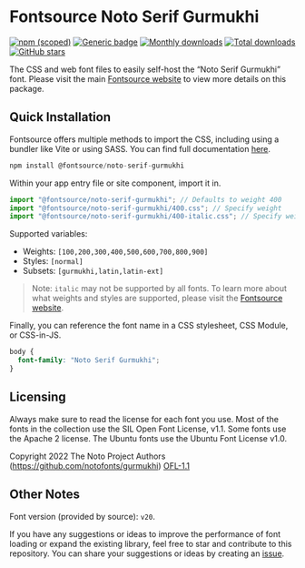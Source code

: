 # Fontsource Noto Serif Gurmukhi

[![npm (scoped)](https://img.shields.io/npm/v/@fontsource/noto-serif-gurmukhi?color=brightgreen)](https://www.npmjs.com/package/@fontsource/noto-serif-gurmukhi) [![Generic badge](https://img.shields.io/badge/fontsource-passing-brightgreen)](https://github.com/fontsource/fontsource) [![Monthly downloads](https://badgen.net/npm/dm/@fontsource/noto-serif-gurmukhi)](https://github.com/fontsource/fontsource) [![Total downloads](https://badgen.net/npm/dt/@fontsource/noto-serif-gurmukhi)](https://github.com/fontsource/fontsource) [![GitHub stars](https://img.shields.io/github/stars/fontsource/fontsource.svg?style=social&label=Star)](https://github.com/fontsource/fontsource/stargazers)

The CSS and web font files to easily self-host the “Noto Serif Gurmukhi” font. Please visit the main [Fontsource website](https://fontsource.org/fonts/noto-serif-gurmukhi) to view more details on this package.

## Quick Installation

Fontsource offers multiple methods to import the CSS, including using a bundler like Vite or using SASS. You can find full documentation [here](https://fontsource.org/docs/getting-started/introduction).

```javascript
npm install @fontsource/noto-serif-gurmukhi
```

Within your app entry file or site component, import it in.

```javascript
import "@fontsource/noto-serif-gurmukhi"; // Defaults to weight 400
import "@fontsource/noto-serif-gurmukhi/400.css"; // Specify weight
import "@fontsource/noto-serif-gurmukhi/400-italic.css"; // Specify weight and style
```

Supported variables:
- Weights: `[100,200,300,400,500,600,700,800,900]`
- Styles: `[normal]`
- Subsets: `[gurmukhi,latin,latin-ext]`

> Note: `italic` may not be supported by all fonts. To learn more about what weights and styles are supported, please visit the [Fontsource website](https://fontsource.org/fonts/noto-serif-gurmukhi).

Finally, you can reference the font name in a CSS stylesheet, CSS Module, or CSS-in-JS.

```css
body {
  font-family: "Noto Serif Gurmukhi";
}
```

## Licensing
Always make sure to read the license for each font you use. Most of the fonts in the collection use the SIL Open Font License, v1.1. Some fonts use the Apache 2 license. The Ubuntu fonts use the Ubuntu Font License v1.0.

Copyright 2022 The Noto Project Authors (https://github.com/notofonts/gurmukhi)
[OFL-1.1](https://openfontlicense.org)

## Other Notes
Font version (provided by source): `v20`.

If you have any suggestions or ideas to improve the performance of font loading or expand the existing library, feel free to star and contribute to this repository. You can share your suggestions or ideas by creating an [issue](https://github.com/fontsource/fontsource/issues).